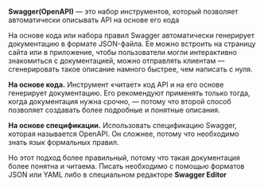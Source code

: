 **Swagger(OpenAPI)** — это набор инструментов, который позволяет автоматически описывать API на основе его кода

На основе кода или набора правил Swagger автоматически генерирует документацию в формате JSON-файла. Ее можно встроить на страницу сайта или в приложение, чтобы пользователи могли интерактивно знакомиться с документацией, можно отправлять клиентам — сгенерировать такое описание намного быстрее, чем написать с нуля.

**На основе кода.** Инструмент «читает» код API и на его основе генерирует документацию. Его рекомендуют применять только тогда, когда документация нужна срочно, — потому что второй способ позволяет создавать более подробные и понятные описания.

**На основе спецификации.** Использовать спецификацию Swagger, которая называется OpenAPI. Он сложнее, потому что необходимо знать язык формальных правил.

Но этот подход более правильный, потому что такая документация более понятна и читаема. Писать необходимо с помощью форматов JSON или YAML либо в специальном редакторе **Swagger Editor**